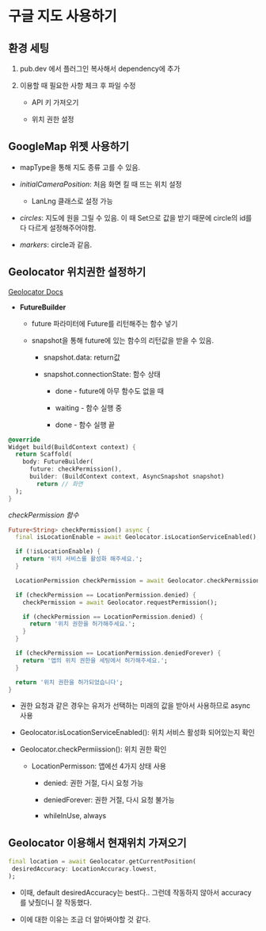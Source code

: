 # 구글 지도 사용하기

## 환경 세팅

1. pub.dev 에서 플러그인 복사해서 dependency에 추가

2. 이용할 때 필요한 사항 체크 후 파일 수정
   
   * API 키 가져오기
   
   * 위치 권한 설정

## GoogleMap 위젯 사용하기

* mapType을 통해 지도 종류 고를 수 있음.

* *initialCameraPosition*: 처음 화면 킬 때 뜨는 위치 설정
  
  * LanLng 클래스로 설정 가능

* *circles*: 지도에 원을 그릴 수 있음. 이 때 Set으로 값을 받기 때문에 circle의 id를 다 다르게 설정해주어야함.

* *markers*: circle과 같음.

## Geolocator 위치권한 설정하기

[Geolocator Docs]((https://pub.dev/documentation/geolocator/latest/))

* **FutureBuilder**
  
  * future 파라미터에 Future를 리턴해주는 함수 넣기
  
  * snapshot을 통해 future에 있는 함수의 리턴값을 받을 수 있음.
    
    * snapshot.data: return값
    
    * snapshot.connectionState: 함수 상태
      
      * done - future에 아무 함수도 없을 때
      
      * waiting - 함수 실행 중
      
      * done - 함수 실행 끝

```dart
@override
Widget build(BuildContext context) {
  return Scaffold(
    body: FutureBuilder(
      future: checkPermission(), 
      builder: (BuildContext context, AsyncSnapshot snapshot) 
        return // 화면
  );
}
```

*checkPermission 함수*

```dart
Future<String> checkPermission() async {
  final isLocationEnable = await Geolocator.isLocationServiceEnabled();

  if (!isLocationEnable) {
    return '위치 서비스를 활성화 해주세요.';
  }

  LocationPermission checkPermission = await Geolocator.checkPermission();

  if (checkPermission == LocationPermission.denied) {
    checkPermission = await Geolocator.requestPermission();

    if (checkPermission == LocationPermission.denied) {
      return '위치 권한을 허가해주세요.';
    }
  }

  if (checkPermission == LocationPermission.deniedForever) {
    return '앱의 위치 권한을 세팅에서 허가해주세요.';
  }

  return '위치 권한을 허가되었습니다';
}
```

* 권한 요청과 같은 경우는 유저가 선택하는 미래의 값을 받아서 사용하므로 async 사용

* Geolocator.isLocationServiceEnabled(): 위치 서비스 활성화 되어있는지 확인

* Geolocator.checkPermiission(): 위치 권한 확인
  
  * LocationPermisson: 앱에선 4가지 상태 사용
    
    * denied: 권한 거절, 다시 요청 가능
    
    * deniedForever: 권한 거절, 다시 요청 불가능
    
    * whileInUse, always



## Geolocator 이용해서 현재위치 가져오기

```dart
final location = await Geolocator.getCurrentPosition(
 desiredAccuracy: LocationAccuracy.lowest,
);
```

* 이때, default desiredAccuracy는 best다.. 그런데 작동하지 않아서 accuracy를 낮췄더니 잘 작동했다.

* 이에 대한 이유는 조금 더 알아봐야할 것 같다.


